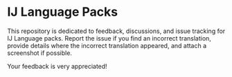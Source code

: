 # IJ Language Packs

This repository is dedicated to feedback, discussions, and issue tracking for IJ Language packs.
Report the issue if you find an incorrect translation, provide details where the incorrect translation appeared, and attach a screenshot if possible.

Your feedback is very appreciated!
